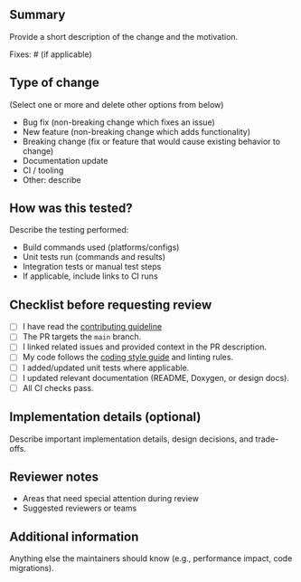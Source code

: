 ## Summary
Provide a short description of the change and the motivation.

Fixes: #<issue-number> (if applicable)

## Type of change
(Select one or more and delete other options from below)
- Bug fix (non-breaking change which fixes an issue)
- New feature (non-breaking change which adds functionality)
- Breaking change (fix or feature that would cause existing behavior to change)
- Documentation update
- CI / tooling
- Other: describe

## How was this tested?
Describe the testing performed:
- Build commands used (platforms/configs)
- Unit tests run (commands and results)
- Integration tests or manual test steps
- If applicable, include links to CI runs

## Checklist before requesting review
- [ ] I have read the [contributing guideline](https://github.com/zhao-shihan/MACESW/blob/main/CONTRIBUTING.md)
- [ ] The PR targets the `main` branch.
- [ ] I linked related issues and provided context in the PR description.
- [ ] My code follows the [coding style guide](https://github.com/zhao-shihan/MACESW/blob/main/STYLE_GUIDE.md) and linting rules.
- [ ] I added/updated unit tests where applicable.
- [ ] I updated relevant documentation (README, Doxygen, or design docs).
- [ ] All CI checks pass.

## Implementation details (optional)
Describe important implementation details, design decisions, and trade-offs.

## Reviewer notes
- Areas that need special attention during review
- Suggested reviewers or teams

## Additional information
Anything else the maintainers should know (e.g., performance impact, code migrations).
